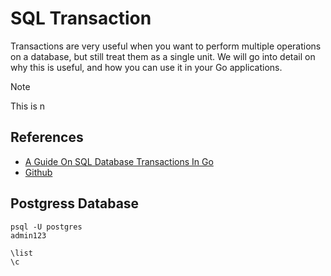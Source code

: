 # SQL Transaction 

Transactions are very useful when you want to perform multiple operations on a database, but still treat them as a single unit. We will go into detail on why this is useful, and how you can use it in your Go applications.

> [!NOTE]
> This is n


## References
* [A Guide On SQL Database Transactions In Go](https://www.sohamkamani.com/golang/sql-transactions/)
* [Github](https://github.com/sohamkamani/golang-sql-transactions)


## Postgress Database 

```
psql -U postgres 
admin123

\list 
\c 


```